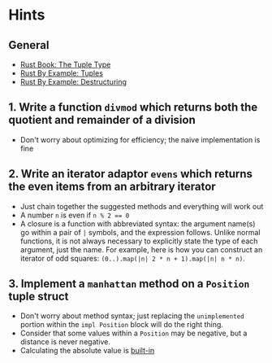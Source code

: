 # Hints

## General

- [Rust Book: The Tuple Type](https://doc.rust-lang.org/book/ch03-02-data-types.html#the-tuple-type)
- [Rust By Example: Tuples](https://doc.rust-lang.org/stable/rust-by-example/primitives/tuples.html)
- [Rust By Example: Destructuring](https://doc.rust-lang.org/stable/rust-by-example/flow_control/match/destructuring.html)

## 1. Write a function `divmod` which returns both the quotient and remainder of a division

- Don't worry about optimizing for efficiency; the naive implementation is fine

## 2. Write an iterator adaptor `evens` which returns the even items from an arbitrary iterator

- Just chain together the suggested methods and everything will work out
- A number `n` is even if `n % 2 == 0`
- A closure is a function with abbreviated syntax: the argument name(s) go within a pair of `|` symbols, and the expression follows. Unlike normal functions, it is not always necessary to explicitly state the type of each argument, just the name. For example, here is how you can construct an iterator of odd squares: `(0..).map(|n| 2 * n + 1).map(|n| n * n)`.

## 3. Implement a `manhattan` method on a `Position` tuple struct

- Don't worry about method syntax; just replacing the `unimplemented` portion within the `impl Position` block will do the right thing.
- Consider that some values within a `Position` may be negative, but a distance is never negative.
- Calculating the absolute value is [built-in](https://doc.rust-lang.org/std/primitive.i16.html#method.abs)
